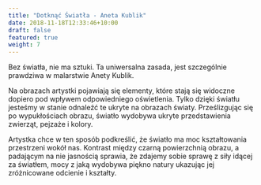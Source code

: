 ```yaml
---
title: "Dotknąć Światła - Aneta Kublik"
date: 2018-11-18T12:33:46+10:00
draft: false
featured: true
weight: 7
---
```

Bez światła, nie ma sztuki. Ta uniwersalna zasada, jest szczególnie prawdziwa w malarstwie Anety Kublik.

Na obrazach artystki pojawiają się elementy, które stają się widoczne dopiero pod wpływem odpowiedniego oświetlenia. Tylko dzięki światłu jesteśmy w stanie odnaleźć te ukryte na obrazach światy. Prześlizgując się po wypukłościach obrazu, światło wydobywa ukryte przedstawienia zwierząt, pejzaże i kolory. 

Artystka chce w ten sposób podkreślić, że światło ma moc kształtowania przestrzeni wokół  nas. Kontrast między czarną powierzchnią obrazu, a padającym na nie jasnością sprawia, że zdajemy sobie sprawę z siły idącej za światłem, mocy z jaką wydobywa piękno natury ukazując jej zróżnicowane odcienie i kształty.

